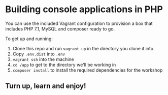 # Building console applications in PHP

You can use the included Vagrant configuration to provision a box that includes PHP 7.1, MySQL and composer ready to go.

To get up and running:

1. Clone this repo and run `vagrant up` in the directory you clone it into.
2. Copy `.env.dist` into `.env`
3. `vagrant ssh` into the machine
4. `cd /app` to get to the directory we'll be working in
5. `composer install` to install the required dependencies for the workshop

## Turn up, learn and enjoy!
